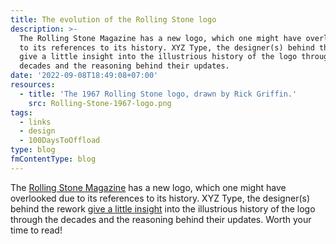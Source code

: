 ```yaml
---
title: The evolution of the Rolling Stone logo
description: >-
  The Rolling Stone Magazine has a new logo, which one might have overlooked due
  to its references to its history. XYZ Type, the designer(s) behind the rework
  give a little insight into the illustrious history of the logo through the
  decades and the reasoning behind their updates.
date: '2022-09-08T18:49:08+07:00'
resources:
  - title: 'The 1967 Rolling Stone logo, drawn by Rick Griffin.'
    src: Rolling-Stone-1967-logo.png
tags:
  - links
  - design
  - 100DaysToOffload
type: blog
fmContentType: blog
---
```


The [Rolling Stone Magazine](https://www.rollingstone.com/) has a new logo, which one might have overlooked due to its references to its history. XYZ Type, the designer(s) behind the rework [give a little insight](https://xyztype.com/custom/project/rolling_stone) into the illustrious history of the logo through the decades and the reasoning behind their updates. Worth your time to read!
